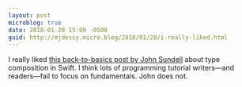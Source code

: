 ```yaml
---
layout: post
microblog: true
date: 2018-01-28 15:09 -0500
guid: http://mjdescy.micro.blog/2018/01/28/i-really-liked.html
---
```

I really liked [this back-to-basics post by John Sundell](https://www.swiftbysundell.com/posts/composing-types-in-swift) about type composition in Swift. I think lots of programming tutorial writers—and readers—fail to focus on fundamentals. John does not.
